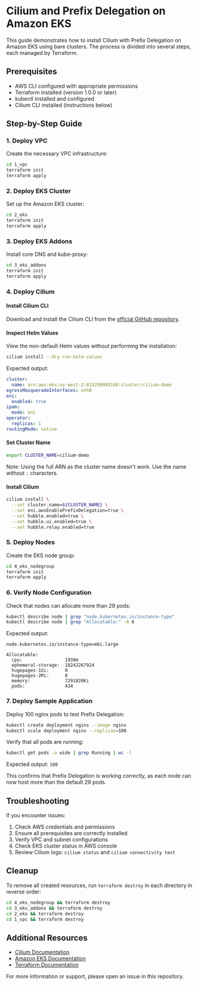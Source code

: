 # Cilium and Prefix Delegation on Amazon EKS

This guide demonstrates how to install Cilium with Prefix Delegation on Amazon EKS using bare clusters. The process is divided into several steps, each managed by Terraform.

## Prerequisites

- AWS CLI configured with appropriate permissions
- Terraform installed (version 1.0.0 or later)
- kubectl installed and configured
- Cilium CLI installed (instructions below)

## Step-by-Step Guide

### 1. Deploy VPC

Create the necessary VPC infrastructure:

```bash
cd 1_vpc
terraform init
terraform apply
```

### 2. Deploy EKS Cluster

Set up the Amazon EKS cluster:

```bash
cd 2_eks
terraform init
terraform apply
```

### 3. Deploy EKS Addons

Install core DNS and kube-proxy:

```bash
cd 3_eks_addons
terraform init
terraform apply
```

### 4. Deploy Cilium

#### Install Cilium CLI

Download and install the Cilium CLI from the [official GitHub repository](https://github.com/cilium/cilium-cli).

#### Inspect Helm Values

View the non-default Helm values without performing the installation:

```bash
cilium install --dry-run-helm-values
```

Expected output:

```yaml
cluster:
  name: arn:aws:eks:us-west-2:015299085168:cluster/cilium-demo
egressMasqueradeInterfaces: eth0
eni:
  enabled: true
ipam:
  mode: eni
operator:
  replicas: 1
routingMode: native
```

#### Set Cluster Name

```bash
export CLUSTER_NAME=cilium-demo
```

Note: Using the full ARN as the cluster name doesn't work. Use the name without `:` characters.

#### Install Cilium

```bash
cilium install \
  --set cluster.name=${CLUSTER_NAME} \
  --set eni.awsEnablePrefixDelegation=true \
  --set hubble.enabled=true \
  --set hubble.ui.enabled=true \
  --set hubble.relay.enabled=true
```

### 5. Deploy Nodes

Create the EKS node group:

```bash
cd 4_eks_nodegroup
terraform init
terraform apply
```

### 6. Verify Node Configuration

Check that nodes can allocate more than 29 pods:

```bash
kubectl describe node | grep "node.kubernetes.io/instance-type"
kubectl describe node | grep "Allocatable:" -A 6
```

Expected output:

```
node.kubernetes.io/instance-type=m6i.large

Allocatable:
  cpu:                1930m
  ephemeral-storage:  18242267924
  hugepages-1Gi:      0
  hugepages-2Mi:      0
  memory:             7291820Ki
  pods:               434
```

### 7. Deploy Sample Application

Deploy 100 nginx pods to test Prefix Delegation:

```bash
kubectl create deployment nginx --image nginx
kubectl scale deployment nginx --replicas=100
```

Verify that all pods are running:

```bash
kubectl get pods -o wide | grep Running | wc -l
```

Expected output: `100`

This confirms that Prefix Delegation is working correctly, as each node can now host more than the default 29 pods.

## Troubleshooting

If you encounter issues:

1. Check AWS credentials and permissions
2. Ensure all prerequisites are correctly installed
3. Verify VPC and subnet configurations
4. Check EKS cluster status in AWS console
5. Review Cilium logs: `cilium status` and `cilium connectivity test`

## Cleanup

To remove all created resources, run `terraform destroy` in each directory in reverse order:

```bash
cd 4_eks_nodegroup && terraform destroy
cd 3_eks_addons && terraform destroy
cd 2_eks && terraform destroy
cd 1_vpc && terraform destroy
```

## Additional Resources

- [Cilium Documentation](https://docs.cilium.io/)
- [Amazon EKS Documentation](https://docs.aws.amazon.com/eks/)
- [Terraform Documentation](https://www.terraform.io/docs/)

For more information or support, please open an issue in this repository.